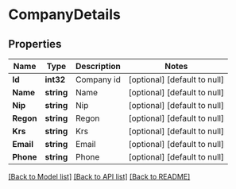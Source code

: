 # CompanyDetails

## Properties
Name | Type | Description | Notes
------------ | ------------- | ------------- | -------------
**Id** | **int32** | Company id | [optional] [default to null]
**Name** | **string** | Name | [optional] [default to null]
**Nip** | **string** | Nip | [optional] [default to null]
**Regon** | **string** | Regon | [optional] [default to null]
**Krs** | **string** | Krs | [optional] [default to null]
**Email** | **string** | Email | [optional] [default to null]
**Phone** | **string** | Phone | [optional] [default to null]

[[Back to Model list]](../README.md#documentation-for-models) [[Back to API list]](../README.md#documentation-for-api-endpoints) [[Back to README]](../README.md)


